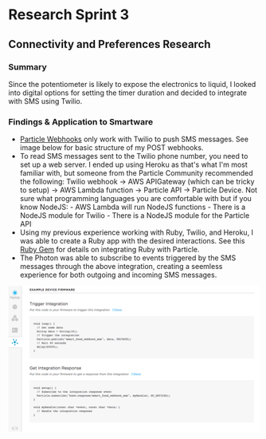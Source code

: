 # Research Sprint 3
## Connectivity and Preferences Research

### Summary

Since the potentiometer is likely to expose the electronics to liquid, I looked into digital options for setting the timer duration and decided to integrate with SMS using Twilio.

### Findings & Application to Smartware

 - [Particle Webhooks](https://docs.particle.io/guide/tools-and-features/webhooks/) only work with Twilio to push SMS messages. See image below for basic structure of my POST webhooks.
 - To read SMS messages sent to the Twilio phone number, you need to set up a web server. I ended up using Heroku as that's what I'm most familiar with, but someone from the Particle Community recommended the following:
          Twilio webhook -> AWS APIGateway (which can be tricky to setup) -> AWS Lambda function -> Particle API -> Particle Device.
          Not sure what programming languages you are comfortable with but if you know NodeJS:
          - AWS Lambda will run NodeJS functions
          - There is a NodeJS module for Twilio
          - There is a NodeJS module for the Particle API
 - Using my previous experience working with Ruby, Twilio, and Heroku, I was able to create a Ruby app with the desired interactions. See this [Ruby Gem](https://github.com/monkbroc/particlerb) for details on integrating Ruby with Particle.
 - The Photon was able to subscribe to events triggered by the SMS messages through the above integration, creating a seemless experience for both outgoing and incoming SMS messages.

![webhooks](webhooks.png)
